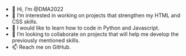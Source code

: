 - 👋 Hi, I’m @DMA2022
- 👀 I’m interested in working on projects that strengthen my HTML and CSS skills.
- 🌱 I would like to learn how to code in Python and Javascript.
- 💞️ I’m looking to collaborate on projects that will help me develop the previously mentioned skills.
- 📫 Reach me on GitHub.

<!---
DMA2022/DMA2022 is a ✨ special ✨ repository because its `README.md` (this file) appears on your GitHub profile.
You can click the Preview link to take a look at your changes.
--->
